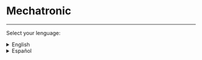 # Mechatronic
---
Select your lenguage:
<details>
  <summary>English</summary>
  This repository have the parts of a mechatronic system

  ---
  
  ### Index
  * [Folder organization](#folder-organization)
  * [Stable Version](#stable-version)
  * [How it's works](#how-its-works)
    * [Components](#components)
    * [Mechatronic system](#mechatronic-systems)
    * [Functions](#functions)
  ---
  ### Folder organization
  - comps: copy of the repository [fcad-comps](https://github.com/felipe-m/fcad-comps) of Felipe Machado.
  - icons: icons of the workbench.
  - parts: 
  - src: source code
      - func: functions makes for the workbench
  ---
  ### Stable version
  The stable version is in the file [Mechatronic.zip](https://github.com/davidmubernal/Mechatronic/blob/master/Mechatronic.zip). This version run in FreeCAD 0.18

  ---
  ### How it's works
  This workbench has some parts of a mechatronic system. You can modify this parts and build your system.
  #### Components:
  <details>
    <summary>Shaft holder</summary>
      <ul>
        <li>Size</li>
        <li>Low profile: only size 8</li>
      </ul>
  </details>

  ![Sk](/parts/img/sk08.png)
  ![Sk2](/parts/img/sk08_pillow.png)  

  <details>
    <summary>Idle pulley holder</summary>
      <ul>
        <li>Size of the profile</li>
        <li>Metric Nut</li>
        <li>Height</li>
        <li>Position of the end stop sensor</li> 
        <li>Height of the end stop sensor</li>
      </ul>
  </details>

  <details>
    <summary>End stop holder</summary>
      <ul>
        <li>Type</li>
        <li>Distance of the rail</li>
      </ul>
  </details>

  ![End-Stop-30](/parts/img/endstop_holder_30.png)
  ![End-Stop-25-d3v](/parts/img/d3v_endstop_holder_r25_m4.png)

  <details>
    <summary>Hall stop holder</summary>
      <ul>
        <li>Width</li>
        <li>Thikness</li>
        <li>Metric nut</li>
        <li>Profile size</li>
        <li>Reinforce</li>
      </ul>
  </details>

  ![hall_stop](/parts/img/hall_stop_holder_21_10.png)

  <details>
    <summary>Bracket</summary>
      <ul>
        <li>Type: 3 options</li>
        <li>Size first profile</li>
        <li>Size second profile</li>
        <li>Thickness</li>
        <li>Metric nut first profile</li>
        <li>Metric nut second profile</li>
        <li>Number of nuts</li>
        <li>Distance betwen nuts</li>
        <li>Type of hole</li>
        <li>Reinforcment: first type only</li>
        <li>Flap: second type only</li>
        <li>Distance between profiles: third type only</li>
      </ul>
  </details>

  ![bracket](/parts/img/bracket_30x30_m6.png)
  ![bracket-15](/parts/img/bracket_30x30_m6_rail15.png)
  ![bracket-20](/parts/img/bracket_30x30_m6_rail20_6thick.png)

  <details>
    <summary>Motor holder</summary>
      <ul>
        <li>Size</li>
        <li>Height</li>
        <li>Thickness</li>
      </ul>
  </details>

  ![nema17-25](/parts/img/nema17_holder_rail25_8.png)
  ![nema17-35](/parts/img/nema17_holder_rail35_8.FCStd.png)

  <details>
    <summary>Lin bear house</summary>
      <ul>
        <li>Type</li>
      </ul>
  </details>

  ![all](/parts/img/thinlinbearhouse1rail_lm8.png)
  ![bot](/parts/img/thinlinbearhouse1rail_lm8_bot.png)

  <details>
    <summary>Filter holder</summary>
      <ul>
        <li>Length</li>
        <li>Width</li>
      </ul>
  </details>

  ![filter_holder](/parts/img/filter_holder.png)

  <details>
    <summary>Tensioner</summary>
      <ul>
        <li>Belt hight</li>
        <li>Base width</li>
        <li>Thickness</li>
        <li>Metric nut</li>
      </ul>
  </details>

  ![tensioner](/parts/img/tensioner.png)

  <details>
    <summary>Belt clamp</summary>
      <ul>
        <li>Type</li>
        <li>Length</li>
        <li>Width</li>
        <li>Metric nut</li>
      </ul>
  </details>

  ![BeltClamp1](/parts/img/Belt_clamp_simple.png)
  ![BeltClamp2](/parts/img/Belt_clamp_double.png)

  #### Mechatronic Systems:
  <details>
    <summary>Filter Stage</summary>
      <ul>
        <li>Move distance</li>
        <li>Filter length</li>
        <li>Filter width</li>
        <li>Base width</li>
        <li>Tensioner stroke</li>
        <li>Tensioner thickness</li>
        <li>Metric nut</li>
        <li>Motor size</li>
        <li>Lenght rail motor holder</li>
        <li>Motor holder thickness</li>
      </ul>
  </details>

  ![filter_stage](/parts/img/filter_stage.png)

  #### Functions:
  <details>
    <summary>Change to print position</summary>
    Change the position of the piece to print position. Also, the user can select the folder where is save the piece.
  </details>

  <details>
    <summary>Assembly</summary>
    Select the part you like and a new place.
  </details>

  ---
  ---
</details>
 
<details>
  <summary>Español</summary>
  Este repositorio tiene componentes de un sistema mecatrónico.

  ### Índice
  * [Organización de las caperpetas](#organización-de-las-carpetas)
  * [Versión estable](#verión-estable)
  * [Funcionamiento del workbench](#funcionamiento-del-workbench)  
    * [Componentes](#componentes)
    * [Sistemas mecatrónicos](#sistemas-mecatrónicos)
    * [Funciones](#funciones)

  ---
  ### Organización de las carpetas:
  - comps: copia del repositorio [fcad-comps](https://github.com/felipe-m/fcad-comps) de Felipe Machado.
  - icons: iconos del workbench.
  - parts: 
  - src: código fuente
      - func: funciones creadas para el workbench

  ---
  ### Versión estable:
  La versión estable del workbench se encuentra en el archivo comprimido [Mechatronic.zip](https://github.com/davidmubernal/Mechatronic/blob/master/Mechatronic.zip). Funciona en FreeCAD 0.18

  ---
  ### Funcionamiento del workbench

  El workbench consta de un conjunto de piezas empleadas en sistemas mecatrónicos.  
  En función de la pieza que seleccionemos tendremos distintas opciones de modificación

  #### Componentes:
  <details>
    <summary>Soporte de eje</summary>
      <ul>
        <li>Tamaño</li>
        <li>Perfil bajo: sólo para tamaño 8</li>
      </ul>
  </details>

  ![Sk](/parts/img/sk08.png)
  ![Sk2](/parts/img/sk08_pillow.png)

  <details>
    <summary>Soporte polea loca</summary>
      <ul>
        <li>Tamaño del perfil sobre el que se monta</li>
        <li>Métrica de los tornillos</li>
        <li>Altura</li>
        <li>Posición del sensor de final de carrera</li>
        <li>Altura del sensor de final de carrera</li>
      </ul>
  </details>

  <details>
    <summary>Soporte final de carrera</summary>
      <ul>
        <li>Tipo</li>
        <li>Distancia del carril</li>
      </ul>
  </details>

  ![End-Stop-30](/parts/img/endstop_holder_30.png)
  ![End-Stop-25-d3v](/parts/img/d3v_endstop_holder_r25_m4.png)

  <details>
    <summary>Soporte final</summary>
      <ul>
        <li>Ancho</li>
        <li>Espesor</li>
        <li>Métrica tornillo</li>
        <li>Tamaño perfil</li>
        <li>Refuerzo</li>
      </ul>
  </details>

  ![hall_stop](/parts/img/hall_stop_holder_21_10.png)

  <details>
    <summary>Bracket para perfiles</summary>
      <ul>
        <li>Tipo: 3 opciones distintas</li>
        <li>Tamaño primer perfil</li>
        <li>Tamaño segundo perfil</li>
        <li>Espesor</li>
        <li>Métrica tornillo primer perfil</li>
        <li>Métrica tornillo segundo perfil</li>
        <li>Número de tornillos</li>
        <li>Distancia entre tornillos</li>
        <li>Seleccion agujero</li>
        <li>Refuerzo: sólo para el primer tipo de bracket</li>
        <li>Flap: sólo para el segundo tipo de bracket</li>
        <li>Distancia entre perfiles: sólo para el tercer tipo de bracket</li>
      </ul>
  </details>

  ![bracket](/parts/img/bracket_30x30_m6.png)
  ![bracket-15](/parts/img/bracket_30x30_m6_rail15.png)
  ![bracket-20](/parts/img/bracket_30x30_m6_rail20_6thick.png)

  <details>
    <summary>Soporte motor</summary>
      <ul>
        <li>Tamaño del soporte</li>
        <li>Altura del soporte</li>
        <li>Espesor de las paredes del soporte</li>
      </ul>
  </details>

  ![nema17-25](/parts/img/nema17_holder_rail25_8.png)
  ![nema17-35](/parts/img/nema17_holder_rail35_8.FCStd.png)

  <details>
    <summary>Carcasa del rodamiento lineal</summary>
      <ul>
        <li>Tipo</li>
      </ul>
  </details>

  ![all](/parts/img/thinlinbearhouse1rail_lm8.png)
  ![bot](/parts/img/thinlinbearhouse1rail_lm8_bot.png)

  <details>
    <summary>Soporte del filtro</summary>
      <ul>
        <li>Largo</li>
        <li>Ancho</li>
      </ul>
  </details>

  ![filter_holder](/parts/img/filter_holder.png)

  <details>
    <summary>Tensionador de la polea</summary>
      <ul>
        <li>Altura de polea</li>
        <li>Ancho de base</li>
        <li>Espesor</li>
        <li>Metrica del tornillo</li>
      </ul>
  </details>

  ![tensioner](/parts/img/tensioner.png)

  <details>
    <summary>Abrazadera de polea</summary>
      <ul>
        <li>Tipo</li>
        <li>Largo</li>
        <li>Ancho</li>
        <li>Metrica del tornillo</li>
      </ul>
  </details>

  ![BeltClamp1](/parts/img/Belt_clamp_simple.png)
  ![BeltClamp2](/parts/img/Belt_clamp_double.png)

  #### Sistemas mecatrónicos:
  <details>
    <summary>Filter Stage</summary>
      <ul>
        <li>Distancia de recorrido</li>
        <li>Largo del filtro</li>
        <li>Ancho del filtro</li>        
        <li>Ancho de base</li>
        <li>Largo tensionador</li>
        <li>Espesor tensionador</li>
        <li>Metrica del tornillo</li>
        <li>Tamaño del motor</li>
        <li>Longitud del rail del soporte motor</li>
        <li>Espesor del soporte motor</li>
      </ul>
  </details>

  ![filter_stage](/parts/img/filter_stage.png)

  #### Funciones:
  <details>
    <summary>Cambiar a posición de imprimir</summary>
    Coloca la pieza seleccionada en la posición de impresión y pide al usuario la carpeta donde exportar la pieza.
  </details>

  <details>
    <summary>Ensamblaje</summary>
    Selecciona la pieza y su nueva posición.
  </details>

  ---
  --- 
</details>
